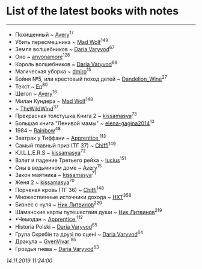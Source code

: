 # List of the latest books with notes
---

* Похищенный ~ [Avery](users/567/56734832-yandex)<sup>17</sup>
* Убить пересмешника ~ [Mad Wolf](users/947/94738840-vkontakte)<sup>149</sup>
* Земля волшебников ~ [Daria Varyvod](users/829/829893410524253-facebook)<sup>67</sup>
* Оно ~ [anvonamore](users/595/5957175-vkontakte)<sup>128</sup>
* Король волшебников ~ [Daria Varyvod](users/829/829893410524253-facebook)<sup>66</sup>
* Магическая уборка ~ [dmiro](users/571/5714115-vkontakte)<sup>15</sup>
* Бойня №5, или крестовый поход детей ~ [Dandelion_Wine](users/586/58602788-vkontakte)<sup>27</sup>
* Текст ~ [En](users/333/333646551-vkontakte)<sup>80</sup>
* Щегол ~ [Avery](users/567/56734832-yandex)<sup>16</sup>
* Милан Кундера ~ [Mad Wolf](users/947/94738840-vkontakte)<sup>148</sup>
*  ~ [TheWildWind](users/262/262062207519652-facebook)<sup>37</sup>
* Прекрасная толстушка.Книга 2 ~ [kissamasya](users/684/68439978-vkontakte)<sup>73</sup>
* Большая книга "Ленивой мамы" ~ [elena-gagina2014](users/208/208969292-yandex)<sup>13</sup>
* 1984 ~ [Rainbow](users/109/109787328219839805802-google)<sup>48</sup>
* Завтрак у Тиффани ~ [Apprentice ](users/528/52821952-vkontakte)<sup>113</sup>
* Самый главный приз (ТГ 37) ~ [Chiffi](users/105/105831994080785626680-google)<sup>149</sup>
* K.I.L.L.E.R.S ~ [kissamasya](users/684/68439978-vkontakte)<sup>72</sup>
* Взлет и падение Третьего рейха ~ [lucius](users/838/83820536-yandex)<sup>151</sup>
* Сны в ведьмином доме ~ [Avery](users/567/56734832-yandex)<sup>15</sup>
* Закон маятника ~ [kissamasya](users/684/68439978-vkontakte)<sup>71</sup>
* Женя 2 ~ [kissamasya](users/684/68439978-vkontakte)<sup>70</sup>
* Порченая кровь (ТГ 36) ~ [Chiffi](users/105/105831994080785626680-google)<sup>148</sup>
* Множественные источники дохода ~ [HXT](users/100/100002563462782-facebook)<sup>358</sup>
* Бизнес с нуля ~ [Ник Литвинов](users/241/241974816-vkontakte)<sup>220</sup>
* Шаманские карты путешествия души ~ [Ник Литвинов](users/241/241974816-vkontakte)<sup>219</sup>
* •Чемодан ~ [Apprentice ](users/528/52821952-vkontakte)<sup>112</sup>
* Historia Polski ~ [Daria Varyvod](users/829/829893410524253-facebook)<sup>65</sup>
* Група Скрябін та друзі по сцені ~ [Daria Varyvod](users/829/829893410524253-facebook)<sup>64</sup>
* Дракула ~ [GvenVivar ](users/158/158266434925901-facebook)<sup>85</sup>
* Гроздья гнева ~ [Daria Varyvod](users/829/829893410524253-facebook)<sup>63</sup>


_14.11.2019 11:24:00_
